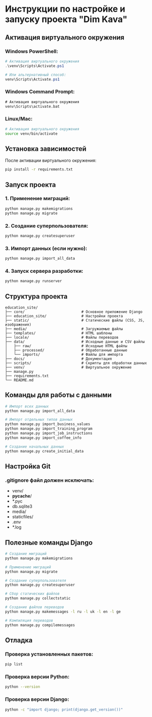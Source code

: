 # Инструкции по настройке и запуску проекта "Dim Kava"

## Активация виртуального окружения

### Windows PowerShell:
```powershell
# Активация виртуального окружения
.\venv\Scripts\Activate.ps1

# Или альтернативный способ:
venv\Scripts\Activate.ps1
```

### Windows Command Prompt:
```cmd
# Активация виртуального окружения
venv\Scripts\activate.bat
```

### Linux/Mac:
```bash
# Активация виртуального окружения
source venv/bin/activate
```

## Установка зависимостей

После активации виртуального окружения:
```bash
pip install -r requirements.txt
```

## Запуск проекта

### 1. Применение миграций:
```bash
python manage.py makemigrations
python manage.py migrate
```

### 2. Создание суперпользователя:
```bash
python manage.py createsuperuser
```

### 3. Импорт данных (если нужно):
```bash
python manage.py import_all_data
```

### 4. Запуск сервера разработки:
```bash
python manage.py runserver
```

## Структура проекта

```
education_site/
├── core/                          # Основное приложение Django
├── education_site/                # Настройки проекта
├── static/                        # Статические файлы (CSS, JS, изображения)
├── media/                         # Загружаемые файлы
├── templates/                     # HTML шаблоны
├── locale/                        # Файлы переводов
├── data/                          # Исходные данные и CSV файлы
│   ├── raw/                       # Исходные HTML файлы
│   ├── processed/                 # Обработанные данные
│   └── imports/                   # Файлы для импорта
├── docs/                          # Документация
├── scripts/                       # Скрипты для обработки данных
├── venv/                          # Виртуальное окружение
├── manage.py
├── requirements.txt
└── README.md
```

## Команды для работы с данными

```bash
# Импорт всех данных
python manage.py import_all_data

# Импорт отдельных типов данных
python manage.py import_business_values
python manage.py import_training_program
python manage.py import_job_instructions
python manage.py import_coffee_info

# Создание начальных данных
python manage.py create_initial_data
```

## Настройка Git

### .gitignore файл должен исключать:
- venv/
- __pycache__/
- *.pyc
- db.sqlite3
- media/
- staticfiles/
- .env
- *.log

## Полезные команды Django

```bash
# Создание миграций
python manage.py makemigrations

# Применение миграций
python manage.py migrate

# Создание суперпользователя
python manage.py createsuperuser

# Сбор статических файлов
python manage.py collectstatic

# Создание файлов переводов
python manage.py makemessages -l ru -l uk -l en -l ge

# Компиляция переводов
python manage.py compilemessages
```

## Отладка

### Проверка установленных пакетов:
```bash
pip list
```

### Проверка версии Python:
```bash
python --version
```

### Проверка версии Django:
```bash
python -c "import django; print(django.get_version())"
```
